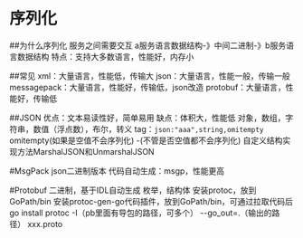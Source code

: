 # 序列化

##为什么序列化
    服务之间需要交互
    a服务语言数据结构-》中间二进制-》b服务语言数据结构
    特点：支持大多数语言，性能好，内存小

##常见
    xml：大量语言，性能低，传输大
    json：大量语言，性能一般，传输一般
    messagepack：大量语言，性能好，传输低，json改造
    protobuf：大量语言，性能好，传输低
    
##JSON
    优点：文本易读性好，简单易用
    缺点：体积大，性能低
    对象，数组，字符串，数值（浮点数），布尔，转义 
    tag：`json:"aaa",string,omitempty` 
    omitempty(如果是空值不会序列化) -(不管是否空值都不会序列化)
    自定义结构实现方法MarshalJSON和UnmarshalJSON
    
#MsgPack
    json二进制版本
    代码自动生成：msgp，性能更高
    
#Protobuf
    二进制，基于IDL自动生成
    枚举，结构体
    安装protoc，放到GoPath/bin
    安装protoc-gen-go代码插件，放到GoPath/bin，可通过拉取代码后go install
    protoc -I（pb里面有导包的路径，可多个） --go_out=.（输出的路径） xxx.proto
    